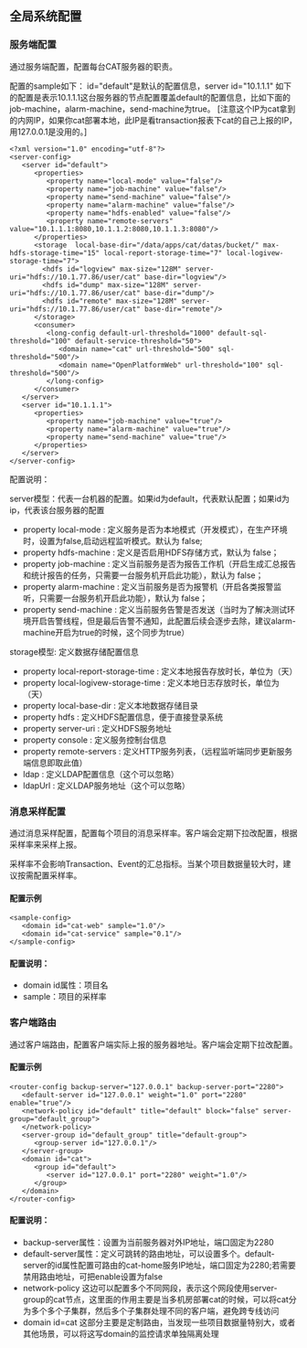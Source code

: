 ## 全局系统配置

### 服务端配置

通过服务端配置，配置每台CAT服务器的职责。

配置的sample如下： id="default"是默认的配置信息，server id="10.1.1.1" 如下的配置是表示10.1.1.1这台服务器的节点配置覆盖default的配置信息，比如下面的job-machine，alarm-machine，send-machine为true。
[注意这个IP为cat拿到的内网IP，如果你cat部署本地，此IP是看transaction报表下cat的自己上报的IP，用127.0.0.1是没用的。]

```
<?xml version="1.0" encoding="utf-8"?>
<server-config>
   <server id="default">
      <properties>
         <property name="local-mode" value="false"/>
         <property name="job-machine" value="false"/>
         <property name="send-machine" value="false"/>
         <property name="alarm-machine" value="false"/>
         <property name="hdfs-enabled" value="false"/>
         <property name="remote-servers" value="10.1.1.1:8080,10.1.1.2:8080,10.1.1.3:8080"/>
      </properties>
      <storage  local-base-dir="/data/apps/cat/datas/bucket/" max-hdfs-storage-time="15" local-report-storage-time="7" local-logivew-storage-time="7">
      	<hdfs id="logview" max-size="128M" server-uri="hdfs://10.1.77.86/user/cat" base-dir="logview"/>
      	<hdfs id="dump" max-size="128M" server-uri="hdfs://10.1.77.86/user/cat" base-dir="dump"/>
      	<hdfs id="remote" max-size="128M" server-uri="hdfs://10.1.77.86/user/cat" base-dir="remote"/>
      </storage>
      <consumer>
         <long-config default-url-threshold="1000" default-sql-threshold="100" default-service-threshold="50">
            <domain name="cat" url-threshold="500" sql-threshold="500"/>
            <domain name="OpenPlatformWeb" url-threshold="100" sql-threshold="500"/>
         </long-config>
      </consumer>
   </server>
   <server id="10.1.1.1">
      <properties>
         <property name="job-machine" value="true"/>
         <property name="alarm-machine" value="true"/>
	     <property name="send-machine" value="true"/>
      </properties>
   </server>
</server-config>
```

配置说明：

server模型：代表一台机器的配置。如果id为default，代表默认配置；如果id为ip，代表该台服务器的配置

  * property local-mode : 定义服务是否为本地模式（开发模式），在生产环境时，设置为false,启动远程监听模式。默认为 false;
  * property hdfs-machine : 定义是否启用HDFS存储方式，默认为 false；
  * property job-machine : 定义当前服务是否为报告工作机（开启生成汇总报告和统计报告的任务，只需要一台服务机开启此功能），默认为 false；
  * property alarm-machine : 定义当前服务是否为报警机（开启各类报警监听，只需要一台服务机开启此功能），默认为 false；
  * property send-machine : 定义当前服务告警是否发送（当时为了解决测试环境开启告警线程，但是最后告警不通知，此配置后续会逐步去除，建议alarm-machine开启为true的时候，这个同步为true）
  
storage模型: 定义数据存储配置信息

  * property local-report-storage-time : 定义本地报告存放时长，单位为（天）
  * property local-logivew-storage-time : 定义本地日志存放时长，单位为（天）
  * property local-base-dir : 定义本地数据存储目录
  * property hdfs : 定义HDFS配置信息，便于直接登录系统
  * property server-uri : 定义HDFS服务地址
  * property console : 定义服务控制台信息
  * property remote-servers : 定义HTTP服务列表，（远程监听端同步更新服务端信息即取此值）
  * ldap : 定义LDAP配置信息（这个可以忽略）
  * ldapUrl : 定义LDAP服务地址（这个可以忽略）


### 消息采样配置

通过消息采样配置，配置每个项目的消息采样率。客户端会定期下拉改配置，根据采样率来采样上报。

采样率不会影响Transaction、Event的汇总指标。当某个项目数据量较大时，建议按需配置采样率。

#### 配置示例

	<sample-config>
       <domain id="cat-web" sample="1.0"/>
       <domain id="cat-service" sample="0.1"/>
    </sample-config>
	
#### 配置说明：

  * domain id属性：项目名
  * sample：项目的采样率


### 客户端路由

通过客户端路由，配置客户端实际上报的服务器地址。客户端会定期下拉改配置。

#### 配置示例

	<router-config backup-server="127.0.0.1" backup-server-port="2280">
       <default-server id="127.0.0.1" weight="1.0" port="2280" enable="true"/>
       <network-policy id="default" title="default" block="false" server-group="default_group">
       </network-policy>
       <server-group id="default_group" title="default-group">
          <group-server id="127.0.0.1"/>
       </server-group>
       <domain id="cat">
          <group id="default">
             <server id="127.0.0.1" port="2280" weight="1.0"/>
          </group>
       </domain>
    </router-config>
	
#### 配置说明：

  * backup-server属性：设置为当前服务器对外IP地址，端口固定为2280
  * default-server属性：定义可跳转的路由地址，可以设置多个。default-server的id属性配置可路由的cat-home服务IP地址，端口固定为2280;若需要禁用路由地址，可把enable设置为false
  * network-policy 这边可以配置多个不同网段，表示这个网段使用server-group的cat节点，这里面的作用主要是当多机房部署cat的时候，可以将cat分为多个多个子集群，然后多个子集群处理不同的客户端，避免跨专线访问
  * domain id=cat 这部分主要是定制路由，当发现一些项目数据量特别大，或者其他场景，可以将这写domain的监控请求单独隔离处理

